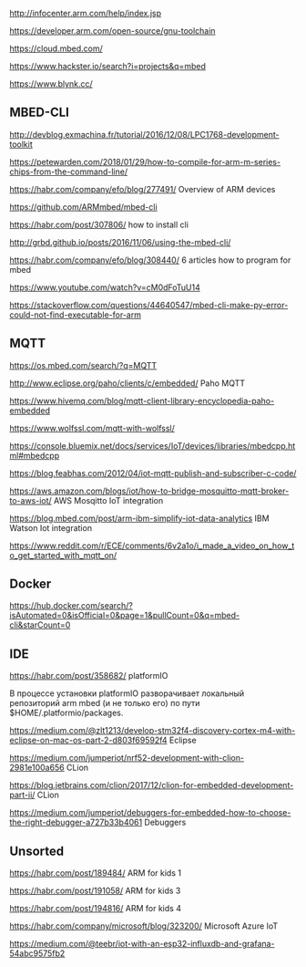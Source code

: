 <http://infocenter.arm.com/help/index.jsp>

<https://developer.arm.com/open-source/gnu-toolchain>

<https://cloud.mbed.com/>

<https://www.hackster.io/search?i=projects&q=mbed>

<https://www.blynk.cc/>

## MBED-CLI 

http://devblog.exmachina.fr/tutorial/2016/12/08/LPC1768-development-toolkit

<https://petewarden.com/2018/01/29/how-to-compile-for-arm-m-series-chips-from-the-command-line/>

<https://habr.com/company/efo/blog/277491/>  Overview of ARM devices

<https://github.com/ARMmbed/mbed-cli>  

https://habr.com/post/307806/   how to install cli

<http://grbd.github.io/posts/2016/11/06/using-the-mbed-cli/>

https://habr.com/company/efo/blog/308440/  6 articles how to program for mbed

<https://www.youtube.com/watch?v=cM0dFoTuU14>

<https://stackoverflow.com/questions/44640547/mbed-cli-make-py-error-could-not-find-executable-for-arm>


## MQTT
<https://os.mbed.com/search/?q=MQTT>

http://www.eclipse.org/paho/clients/c/embedded/    Paho MQTT

<https://www.hivemq.com/blog/mqtt-client-library-encyclopedia-paho-embedded>

<https://www.wolfssl.com/mqtt-with-wolfssl/>

<https://console.bluemix.net/docs/services/IoT/devices/libraries/mbedcpp.html#mbedcpp>

<https://blog.feabhas.com/2012/04/iot-mqtt-publish-and-subscriber-c-code/>
 
https://aws.amazon.com/blogs/iot/how-to-bridge-mosquitto-mqtt-broker-to-aws-iot/   AWS Mosqitto IoT integration 
 
<https://blog.mbed.com/post/arm-ibm-simplify-iot-data-analytics>   IBM Watson Iot integration

https://www.reddit.com/r/ECE/comments/6v2a1o/i_made_a_video_on_how_to_get_started_with_mqtt_on/

## Docker

https://hub.docker.com/search/?isAutomated=0&isOfficial=0&page=1&pullCount=0&q=mbed-cli&starCount=0

## IDE

<https://habr.com/post/358682/>    platformIO

В процессе установки platformIO разворачивает локальный репозиторий arm mbed (и не только его) 
по пути $HOME/.platformio/packages. 

<https://medium.com/@zlt1213/develop-stm32f4-discovery-cortex-m4-with-eclipse-on-mac-os-part-2-d803f69592f4>  Eclipse

<https://medium.com/jumperiot/nrf52-development-with-clion-2981e100a656>  CLion

https://blog.jetbrains.com/clion/2017/12/clion-for-embedded-development-part-ii/   CLion

<https://medium.com/jumperiot/debuggers-for-embedded-how-to-choose-the-right-debugger-a727b33b4061>  Debuggers

## Unsorted

<https://habr.com/post/189484/>   ARM for kids 1

<https://habr.com/post/191058/>  ARM for kids 3

<https://habr.com/post/194816/> ARM for kids 4

<https://habr.com/company/microsoft/blog/323200/>   Microsoft Azure IoT

<https://medium.com/@teebr/iot-with-an-esp32-influxdb-and-grafana-54abc9575fb2>
